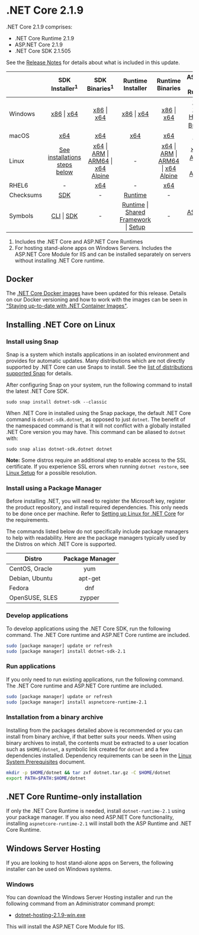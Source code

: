 # .NET Core 2.1.9

.NET Core 2.1.9 comprises:

* .NET Core Runtime 2.1.9
* ASP.NET Core 2.1.9
* .NET Core SDK 2.1.505

See the [Release Notes](2.1.9.md) for details about what is included in this update.

|           | SDK Installer<sup>1</sup>                        | SDK Binaries<sup>1</sup>                 | Runtime Installer                                        | Runtime Binaries                                 | ASP.NET Core Runtime           |
| --------- | :------------------------------------------:     | :----------------------:                 | :---------------------------:                            | :-------------------------:                      | :-----------------:            |
| Windows   | [x86][dotnet-sdk-win-x86.exe] \| [x64][dotnet-sdk-win-x64.exe] | [x86][dotnet-sdk-win-x86.zip] \| [x64][dotnet-sdk-win-x64.zip] | [x86][dotnet-runtime-win-x86.exe] \| [x64][dotnet-runtime-win-x64.exe] | [x86][dotnet-runtime-win-x86.zip] \| [x64][dotnet-runtime-win-x64.zip] | [x86][aspnetcore-runtime-win-x86.exe] \| [x64][aspnetcore-runtime-win-x64.exe] \| <br/> [Hosting Bundle][dotnet-hosting-win.exe]<sup>2</sup> |
| macOS     | [x64][dotnet-sdk-osx-x64.pkg]  | [x64][dotnet-sdk-osx-x64.tar.gz]     | [x64][dotnet-runtime-osx-x64.pkg] | [x64][dotnet-runtime-osx-x64.tar.gz] | [x64][aspnetcore-runtime-osx-x64.tar.gz]<sup>1</sup>
| Linux     | [See installations steps below][linux-install]   | [x64][dotnet-sdk-linux-x64.tar.gz] \| [ARM][dotnet-sdk-linux-arm.tar.gz] \| [ARM64][dotnet-sdk-linux-arm64.tar.gz] \| [x64 Alpine][dotnet-sdk-linux-musl-x64.tar.gz] | - | [x64][dotnet-runtime-linux-x64.tar.gz] \| [ARM][dotnet-runtime-linux-arm.tar.gz] \| [ARM64][dotnet-runtime-linux-arm64.tar.gz] \| [x64 Alpine][dotnet-runtime-linux-musl-x64.tar.gz] | [x64][aspnetcore-runtime-linux-x64.tar.gz]<sup>1</sup>  \| [ARM][aspnetcore-runtime-linux-arm.tar.gz]<sup>1</sup> \| [x64 Alpine][aspnetcore-runtime-linux-musl-x64.tar.gz]<sup>1</sup> |
| RHEL6     | -                                                | [x64][dotnet-sdk-rhel.6-x64.tar.gz]                    | -                                                        | [x64][dotnet-runtime-rhel.6-x64.tar.gz] | - |
| Checksums | [SDK][checksums-sdk]                             | -                                        | [Runtime][checksums-runtime]                             | - | - |
| Symbols   | [CLI][cli-symbols.zip] \| [SDK][dotnet-sdk-symbols.zip]  | -                                        | [Runtime][coreclr-symbols.zip] \| [Shared Framework][corefx-symbols.zip] \| [Setup][core-setup-symbols.zip] | - | [ASP.NET Core][aspnet-symbols.zip] |

1. Includes the .NET Core and ASP.NET Core Runtimes
2. For hosting stand-alone apps on Windows Servers. Includes the ASP.NET Core Module for IIS and can be installed separately on servers without installing .NET Core runtime.


## Docker

The [.NET Core Docker images](https://hub.docker.com/r/microsoft/dotnet/) have been updated for this release. Details on our Docker versioning and how to work with the images can be seen in ["Staying up-to-date with .NET Container Images"](https://devblogs.microsoft.com/dotnet/staying-up-to-date-with-net-container-images/).

## Installing .NET Core on Linux

### Install using Snap

Snap is a system which installs applications in an isolated environment and provides for automatic updates. Many distributions which are not directly supported by .NET Core can use Snaps to install. See the [list of distributions supported Snap](https://docs.snapcraft.io/installing-snapd/6735) for details.

After configuring Snap on your system, run the following command to install the latest .NET Core SDK.

`sudo snap install dotnet-sdk --classic`

When .NET Core in installed using the Snap package, the default .NET Core command is `dotnet-sdk.dotnet`, as opposed to just `dotnet`. The benefit of the namespaced command is that it will not conflict with a globally installed .NET Core version you may have. This command can be aliased to `dotnet` with:

`sudo snap alias dotnet-sdk.dotnet dotnet`

**Note:** Some distros require an additional step to enable access to the SSL certificate. If you experience SSL errors when running `dotnet restore`, see [Linux Setup](https://github.com/dotnet/core/blob/main/Documentation/linux-setup.md) for a possible resolution.

### Install using a Package Manager

Before installing .NET, you will need to register the Microsoft key, register the product repository, and install required dependencies. This only needs to be done once per machine. Refer to [Setting up Linux for .NET Core][linux-setup] for the requirements.

The commands listed below do not specifically include package managers to help with readability. Here are the package managers typically used by the Distros on which .NET Core is supported.

| Distro | Package Manager  |
| ---             | :----:  |
| CentOS, Oracle  | yum     |
| Debian, Ubuntu  | apt-get |
| Fedora          | dnf     |
| OpenSUSE, SLES  | zypper  |

### Develop applications
To develop applications using the .NET Core SDK, run the following command. The .NET Core runtime and ASP.NET Core runtime are included.

```bash
sudo [package manager] update or refresh
sudo [package manager] install dotnet-sdk-2.1
```

### Run applications
If you only need to run existing applications, run the following command. The .NET Core runtime and ASP.NET Core runtime are included.

```bash
sudo [package manager] update or refresh
sudo [package manager] install aspnetcore-runtime-2.1
```

### Installation from a binary archive

Installing from the packages detailed above is recommended or you can install from binary archive, if that better suits your needs. When using binary archives to install, the contents must be extracted to a user location such as `$HOME/dotnet`, a symbolic link created for `dotnet` and a few dependencies installed. Dependency requirements can be seen in the [Linux System Prerequisites](https://github.com/dotnet/core/blob/main/Documentation/linux-prereqs.md) document.

```bash
mkdir -p $HOME/dotnet && tar zxf dotnet.tar.gz -C $HOME/dotnet
export PATH=$PATH:$HOME/dotnet
```

## .NET Core Runtime-only installation

If only the .NET Core Runtime is needed, install `dotnet-runtime-2.1` using your package manager. If you also need ASP.NET Core functionality, installing `aspnetcore-runtime-2.1` will install both the ASP Runtime and .NET Core Runtime.

## Windows Server Hosting

If you are looking to host stand-alone apps on Servers, the following installer can be used on Windows systems.

### Windows

You can download the Windows Server Hosting installer and run the following command from an Administrator command prompt:

* [dotnet-hosting-2.1.9-win.exe][dotnet-hosting-win.exe]

This will install the ASP.NET Core Module for IIS.

[blob-runtime]: https://dotnetcli.blob.core.windows.net/dotnet/Runtime/
[blob-sdk]: https://dotnetcli.blob.core.windows.net/dotnet/Sdk/
[release-notes]: https://github.com/dotnet/core/blob/main/release-notes/2.1/2.1.9/2.1.9.md

[dotnet-runtime-linux-arm.tar.gz]: https://download.visualstudio.microsoft.com/download/pr/585a519e-290a-4a97-b1d4-b9f6035386ca/ef6fb61a6665e035f4ac085aa4c35d8f/dotnet-runtime-2.1.9-linux-arm.tar.gz
[dotnet-runtime-linux-arm64.tar.gz]: https://download.visualstudio.microsoft.com/download/pr/640f0f10-7502-4edf-8fb1-84966cbf5d1c/88e3305fb2c6406c88b41423b7b8a030/dotnet-runtime-2.1.9-linux-arm64.tar.gz
[dotnet-runtime-linux-musl-x64.tar.gz]: https://download.visualstudio.microsoft.com/download/pr/dc9f9d1c-e12e-4818-841c-915e70cc4b7b/414d3bad206d760d8f53e5dcb9d6a8dd/dotnet-runtime-2.1.9-linux-musl-x64.tar.gz
[dotnet-runtime-linux-x64.tar.gz]: https://download.visualstudio.microsoft.com/download/pr/c97de534-1959-4eba-a7fe-bb86b3bb5bf0/fb39bc9e2ac40cb2268e6fe509cbcecd/dotnet-runtime-2.1.9-linux-x64.tar.gz
[dotnet-runtime-osx-x64.pkg]: https://download.visualstudio.microsoft.com/download/pr/09800006-f18c-4309-857f-80cda7624e73/6344157ba2959799ffd00fdcbafde52f/dotnet-runtime-2.1.9-osx-x64.pkg
[dotnet-runtime-osx-x64.tar.gz]: https://download.visualstudio.microsoft.com/download/pr/bf82df84-2804-4167-bf56-2e6df384d9eb/6524415a78e97105fb08a2ec8c48ac23/dotnet-runtime-2.1.9-osx-x64.tar.gz
[dotnet-runtime-rhel.6-x64.tar.gz]: https://download.visualstudio.microsoft.com/download/pr/3ce2571d-f718-423c-b732-1970b389924a/57e7f93e78bb0b09afedf8b511026d51/dotnet-runtime-2.1.9-rhel.6-x64.tar.gz
[dotnet-runtime-win-arm.zip]: https://download.visualstudio.microsoft.com/download/pr/96486292-a6a1-4efd-b3ea-f42a07ccfa84/d3548d86c1526fc6624206c153475c9c/dotnet-runtime-2.1.9-win-arm.zip
[dotnet-runtime-win-x64.exe]: https://download.visualstudio.microsoft.com/download/pr/b9cefae4-7f05-4dea-9fb0-3328aaddb2ee/545e5c4e0eeff6366523209935376002/dotnet-runtime-2.1.9-win-x64.exe
[dotnet-runtime-win-x64.zip]: https://download.visualstudio.microsoft.com/download/pr/dd326e41-9407-44e0-823d-e34121e9ae84/1d7668e882d0a050a8e3d0abae4fd6c8/dotnet-runtime-2.1.9-win-x64.zip
[dotnet-runtime-win-x86.exe]: https://download.visualstudio.microsoft.com/download/pr/beb607a3-c6a1-465a-b19a-5c6628dee015/5df8829b74fc83464768f0d25b524c45/dotnet-runtime-2.1.9-win-x86.exe
[dotnet-runtime-win-x86.zip]: https://download.visualstudio.microsoft.com/download/pr/55046aa9-d551-4053-944c-df8d69bf87e5/cc2f270aec7f0b8ecfe55a42c2878983/dotnet-runtime-2.1.9-win-x86.zip
[aspnetcore-runtime-linux-arm.tar.gz]: https://download.visualstudio.microsoft.com/download/pr/0c75c339-5301-4d4b-bd6b-d21ef6f3b9f0/eb8645704325a74b667fe67c392d9a48/aspnetcore-runtime-2.1.9-linux-arm.tar.gz
[aspnetcore-runtime-linux-musl-x64.tar.gz]: https://download.visualstudio.microsoft.com/download/pr/8b3aa0b1-17b5-4111-9513-24e7d6027b65/dca7180dcb96cc1741b5d5ec3d7d13cd/aspnetcore-runtime-2.1.9-linux-musl-x64.tar.gz
[aspnetcore-runtime-linux-x64.tar.gz]: https://download.visualstudio.microsoft.com/download/pr/c5075a91-1ae1-45f8-98ac-412b01697336/7c08df006985d6e631e5cf4de6811085/aspnetcore-runtime-2.1.9-linux-x64.tar.gz
[aspnetcore-runtime-osx-x64.tar.gz]: https://download.visualstudio.microsoft.com/download/pr/1372654f-9717-458a-8255-1b0d5bf94956/187fbaf0ab71566b57648813853da792/aspnetcore-runtime-2.1.9-osx-x64.tar.gz
[aspnetcore-runtime-win-x64.exe]: https://download.visualstudio.microsoft.com/download/pr/ece6ec5c-4bdb-494b-994b-3ece386e404a/436e42bf7c68b8455953d2d3285c27ed/aspnetcore-runtime-2.1.9-win-x64.exe
[aspnetcore-runtime-win-x64.zip]: https://download.visualstudio.microsoft.com/download/pr/7f26cd30-50b7-4865-a884-d11431179378/d2b52d021743d8724a97beaef31b2660/aspnetcore-runtime-2.1.9-win-x64.zip
[aspnetcore-runtime-win-x86.exe]: https://download.visualstudio.microsoft.com/download/pr/7b1102b4-7c50-46ec-9c89-3c7e5aa10b46/12295b419d7b6a528b4b013acfb4ee12/aspnetcore-runtime-2.1.9-win-x86.exe
[aspnetcore-runtime-win-x86.zip]: https://download.visualstudio.microsoft.com/download/pr/35f531bf-d121-4cdb-8aa5-b26846da1bb2/b396d568ff11f3ef442064a047645b80/aspnetcore-runtime-2.1.9-win-x86.zip
[dotnet-hosting-win.exe]: https://download.visualstudio.microsoft.com/download/pr/dc431217-1692-4db1-9e8b-3512c9788292/3070b595006fadcac1ce3b02aff5fadf/dotnet-hosting-2.1.9-win.exe
[dotnet-sdk-linux-arm.tar.gz]: https://download.visualstudio.microsoft.com/download/pr/a9964eeb-0091-44a4-9a47-fe01fd311bb2/c61cde7decba73c1978c8929a7161f54/dotnet-sdk-2.1.505-linux-arm.tar.gz
[dotnet-sdk-linux-arm64.tar.gz]: https://download.visualstudio.microsoft.com/download/pr/3b475697-be21-4658-8834-11ada70f8c34/c4b9883bb7f3b7c5f0493e5996d3a447/dotnet-sdk-2.1.505-linux-arm64.tar.gz
[dotnet-sdk-linux-musl-x64.tar.gz]: https://download.visualstudio.microsoft.com/download/pr/93becd35-f6ed-4849-b267-01346ae00195/b095b20b022b789646355c898d40fb38/dotnet-sdk-2.1.505-linux-musl-x64.tar.gz
[dotnet-sdk-linux-x64.tar.gz]: https://download.visualstudio.microsoft.com/download/pr/17fcc97d-d9b7-4bef-9ab5-46ba26cf9959/d044cf5547b58920ddbdc068ea64197d/dotnet-sdk-2.1.505-linux-x64.tar.gz
[dotnet-sdk-osx-x64.pkg]: https://download.visualstudio.microsoft.com/download/pr/7908138c-c0cf-4e5a-b28a-66cf7a781808/a36fe63192ee49593890d84b23729292/dotnet-sdk-2.1.505-osx-x64.pkg
[dotnet-sdk-osx-x64.tar.gz]: https://download.visualstudio.microsoft.com/download/pr/fdf07007-e35d-4060-b2f6-c2ed50011d58/edabf22af2d1278d3b1673c266c95624/dotnet-sdk-2.1.505-osx-x64.tar.gz
[dotnet-sdk-rhel.6-x64.tar.gz]: https://download.visualstudio.microsoft.com/download/pr/801a262b-b2ea-468c-8fa2-3a19874bd17c/d63c16f1bb2402055fa9d4e86c9d5adc/dotnet-sdk-2.1.505-rhel.6-x64.tar.gz
[dotnet-sdk-win-x64.exe]: https://download.visualstudio.microsoft.com/download/pr/4690d405-11c6-488e-b1ba-4f2e9b247b25/7c70d9003e02997b66d843ec54ba53d1/dotnet-sdk-2.1.505-win-x64.exe
[dotnet-sdk-win-x64.zip]: https://download.visualstudio.microsoft.com/download/pr/3efb0407-7ea4-4fb2-9b95-b5e800ed4ecd/1f561858fbc8a4e38abb5f36055885b3/dotnet-sdk-2.1.505-win-x64.zip
[dotnet-sdk-win-x86.exe]: https://download.visualstudio.microsoft.com/download/pr/ad308a66-16e5-4d72-aa0a-0174c4d3621e/617718b26b29f4e4df0096800c72b9b3/dotnet-sdk-2.1.505-win-x86.exe
[dotnet-sdk-win-x86.zip]: https://download.visualstudio.microsoft.com/download/pr/893ed75e-63f8-4b9e-ba9a-bcc38f442bcb/2ab35d2c2ed9cc93a3c3fa2cdfc483ae/dotnet-sdk-2.1.505-win-x86.zip
[aspnet-symbols.zip]: https://download.visualstudio.microsoft.com/download/pr/255fda66-df42-4426-ba6e-d4f861af7c5c/688b6ff952dea68557368096ed6ff512/aspnet-2.1.9-symbols.zip
[cli-symbols.zip]: https://download.visualstudio.microsoft.com/download/pr/d0fdd452-5905-4b2a-a75c-bc3bed1064b8/dbf9eda4f8bbc68eb53f9c91dadf7042/cli-2.1.9-symbols.zip
[core-setup-symbols.zip]: https://download.visualstudio.microsoft.com/download/pr/d1d932c5-355d-4ce6-ba8c-3a019d6dcb04/3718bdbe0ef20017a807b321d7a594ea/core-setup-2.1.9-symbols.zip
[coreclr-symbols.zip]: https://download.visualstudio.microsoft.com/download/pr/537b9e61-b039-4268-b91d-1a5376933e1a/feeb7fbd92e3905637b4b6e89f2b5772/coreclr-2.1.9-symbols.zip
[corefx-symbols.zip]: https://download.visualstudio.microsoft.com/download/pr/77b1b665-a636-4452-bfcb-c9e533b96cfa/0817fd592a898906def3787deec302d9/corefx-2.1.9-symbols.zip
[dotnet-sdk-symbols.zip]: https://download.visualstudio.microsoft.com/download/pr/4c75b8b4-c2f0-4b2d-8646-7a9815f1efea/44945b5d239d3163a1d6fc202ff851ac/dotnet-sdk-2.1.9-symbols.zip

[checksums-runtime]: https://dotnetcli.blob.core.windows.net/dotnet/checksums/2.1.9-runtime-sha.txt
[checksums-sdk]: https://dotnetcli.blob.core.windows.net/dotnet/checksums/2.1.505-sdk-sha.txt

[linux-install]: https://learn.microsoft.com/dotnet/core/install/linux
[linux-setup]: https://github.com/dotnet/core/blob/main/Documentation/linux-setup.md

[dotnet-blog]: https://blogs.msdn.microsoft.com/dotnet/2019/03/12/net-core-march-2019/
